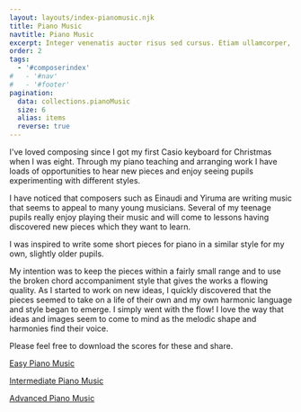 ```yaml
---
layout: layouts/index-pianomusic.njk
title: Piano Music
navtitle: Piano Music
excerpt: Integer venenatis auctor risus sed cursus. Etiam ullamcorper, enim quis posuere hendrerit.
order: 2
tags:
  - '#composerindex'
#   - '#nav'
#   - '#footer'
pagination:
  data: collections.pianoMusic
  size: 6
  alias: items
  reverse: true
---
```


I've loved composing since I got my first Casio keyboard for Christmas when I was eight. Through my piano teaching and arranging work I have loads of opportunities to hear new pieces and enjoy seeing pupils experimenting with different styles.

I have noticed that composers such as Einaudi and Yiruma are writing music that seems to appeal to many young musicians. Several of my teenage pupils really enjoy playing their music and will come to lessons having discovered new pieces which they want to learn.

I was inspired to write some short pieces for piano in a similar style for my own, slightly older pupils.

My intention was to keep the pieces within a fairly small range and to use the broken chord accompaniment style that gives the works a flowing quality. As I started to work on new ideas, I quickly discovered that the pieces seemed to take on a life of their own and my own harmonic language and style began to emerge. I simply went with the flow! I love the way that ideas and images seem to come to mind as the melodic shape and harmonies find their voice.

Please feel free to download the scores for these and share.

<div class="filters">
  <p><a href="/pianomusic/easy/" class="btn btn-default">Easy Piano Music</a></p>
  <p><a href="/pianomusic/intermediate/" class="btn btn-default">Intermediate Piano Music</a></p>
  <p><a href="/pianomusic/advanced/" class="btn btn-default">Advanced Piano Music</a></p>
</div>
